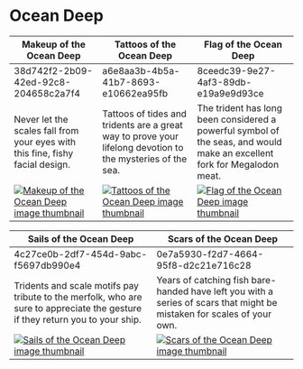 # Ocean Deep

| Makeup of the Ocean Deep | Tattoos of the Ocean Deep | Flag of the Ocean Deep |
| ------------------------ | ------------------------- | ---------------------- |
| 38d742f2-2b09-42ed-92c8-204658c2a7f4 | a6e8aa3b-4b5a-41b7-8693-e10662ea95fb | 8ceedc39-9e27-4af3-89db-e19a9e9d93ce |
| Never let the scales fall from your eyes with this fine, fishy facial design. | Tattoos of tides and tridents are a great way to prove your lifelong devotion to the mysteries of the sea. | The trident has long been considered a powerful symbol of the seas, and would make an excellent fork for Megalodon meat. |
| [![Makeup of the Ocean Deep image thumbnail](https://seaofthieves.wiki.gg/images/b/b8/Makeup_of_the_Ocean_Deep.png)](https://seaofthieves.wiki.gg/wiki/Makeup_of_the_Ocean_Deep) | [![Tattoos of the Ocean Deep image thumbnail](https://seaofthieves.wiki.gg/images/d/d2/Tattoos_of_the_Ocean_Deep.png)](https://seaofthieves.wiki.gg/wiki/Tattoos_of_the_Ocean_Deep) | [![Flag of the Ocean Deep image thumbnail](https://seaofthieves.wiki.gg/images/c/cd/Flag_of_the_Ocean_Deep.png)](https://seaofthieves.wiki.gg/wiki/Flag_of_the_Ocean_Deep) |

| Sails of the Ocean Deep | Scars of the Ocean Deep |
| ----------------------- | ----------------------- |
| 4c27ce0b-2df7-454d-9abc-f5697db990e4 | 0e7a5930-f2d7-4664-95f8-d2c21e716c28 |
| Tridents and scale motifs pay tribute to the merfolk, who are sure to appreciate the gesture if they return you to your ship. | Years of catching fish bare-handed have left you with a series of scars that might be mistaken for scales of your own. |
| [![Sails of the Ocean Deep image thumbnail](https://seaofthieves.wiki.gg/images/3/3f/Sails_of_the_Ocean_Deep.png)](https://seaofthieves.wiki.gg/wiki/Sails_of_the_Ocean_Deep) | [![Scars of the Ocean Deep image thumbnail](https://seaofthieves.wiki.gg/images/a/af/Scars_of_the_Ocean_Deep.png)](https://seaofthieves.wiki.gg/wiki/Scars_of_the_Ocean_Deep) |
